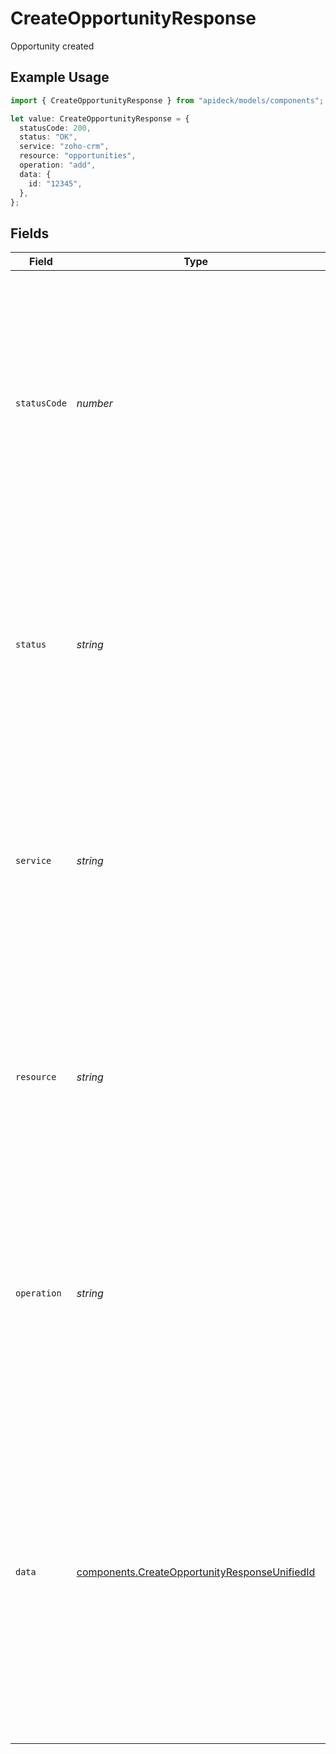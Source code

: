 # CreateOpportunityResponse

Opportunity created

## Example Usage

```typescript
import { CreateOpportunityResponse } from "apideck/models/components";

let value: CreateOpportunityResponse = {
  statusCode: 200,
  status: "OK",
  service: "zoho-crm",
  resource: "opportunities",
  operation: "add",
  data: {
    id: "12345",
  },
};
```

## Fields

| Field                                                                                                                                                                                                                                                                                                                                                    | Type                                                                                                                                                                                                                                                                                                                                                     | Required                                                                                                                                                                                                                                                                                                                                                 | Description                                                                                                                                                                                                                                                                                                                                              | Example                                                                                                                                                                                                                                                                                                                                                  |
| -------------------------------------------------------------------------------------------------------------------------------------------------------------------------------------------------------------------------------------------------------------------------------------------------------------------------------------------------------- | -------------------------------------------------------------------------------------------------------------------------------------------------------------------------------------------------------------------------------------------------------------------------------------------------------------------------------------------------------- | -------------------------------------------------------------------------------------------------------------------------------------------------------------------------------------------------------------------------------------------------------------------------------------------------------------------------------------------------------- | -------------------------------------------------------------------------------------------------------------------------------------------------------------------------------------------------------------------------------------------------------------------------------------------------------------------------------------------------------- | -------------------------------------------------------------------------------------------------------------------------------------------------------------------------------------------------------------------------------------------------------------------------------------------------------------------------------------------------------- |
| `statusCode`                                                                                                                                                                                                                                                                                                                                             | *number*                                                                                                                                                                                                                                                                                                                                                 | :heavy_check_mark:                                                                                                                                                                                                                                                                                                                                       | The HTTP response status code returned by the server, indicating the result of the POST request to create a new opportunity. A status code of 201 signifies that the opportunity was successfully created. This code helps in identifying the outcome of the operation.                                                                                  | 200                                                                                                                                                                                                                                                                                                                                                      |
| `status`                                                                                                                                                                                                                                                                                                                                                 | *string*                                                                                                                                                                                                                                                                                                                                                 | :heavy_check_mark:                                                                                                                                                                                                                                                                                                                                       | A textual representation of the HTTP response status, such as 'Created' for a successful POST request. This provides a human-readable confirmation of the operation's result, complementing the numerical status code.                                                                                                                                   | OK                                                                                                                                                                                                                                                                                                                                                       |
| `service`                                                                                                                                                                                                                                                                                                                                                | *string*                                                                                                                                                                                                                                                                                                                                                 | :heavy_check_mark:                                                                                                                                                                                                                                                                                                                                       | The Apideck ID of the service provider that processed the request. This identifier helps in tracking which service integration was used to create the opportunity, especially useful when multiple integrations are involved.                                                                                                                            | zoho-crm                                                                                                                                                                                                                                                                                                                                                 |
| `resource`                                                                                                                                                                                                                                                                                                                                               | *string*                                                                                                                                                                                                                                                                                                                                                 | :heavy_check_mark:                                                                                                                                                                                                                                                                                                                                       | The name of the Unified API resource that was acted upon, in this case, 'opportunities'. It indicates the type of resource that was created or modified, helping developers understand the context of the operation.                                                                                                                                     | opportunities                                                                                                                                                                                                                                                                                                                                            |
| `operation`                                                                                                                                                                                                                                                                                                                                              | *string*                                                                                                                                                                                                                                                                                                                                                 | :heavy_check_mark:                                                                                                                                                                                                                                                                                                                                       | The specific operation performed by the API, such as 'create' for this POST request. This field clarifies the action taken on the resource, ensuring developers know what change was made to the CRM system.                                                                                                                                             | add                                                                                                                                                                                                                                                                                                                                                      |
| `data`                                                                                                                                                                                                                                                                                                                                                   | [components.CreateOpportunityResponseUnifiedId](../../models/components/createopportunityresponseunifiedid.md)                                                                                                                                                                                                                                           | :heavy_check_mark:                                                                                                                                                                                                                                                                                                                                       | This object contains the details of the newly created opportunity within the CRM system. It serves as the main container for the response data, encapsulating all relevant information about the opportunity, including its unique identifier. This structure is essential for accessing the specific attributes of the opportunity that was just added. |                                                                                                                                                                                                                                                                                                                                                          |
